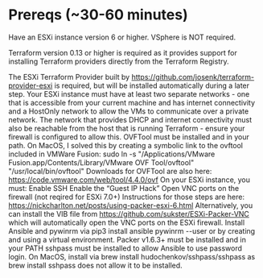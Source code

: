 # Prereqs (~30-60 minutes)

Have an ESXi instance version 6 or higher. VSphere is NOT required.

Terraform version 0.13 or higher is required as it provides support for installing Terraform providers directly from the Terraform Registry.

The ESXi Terraform Provider built by https://github.com/josenk/terraform-provider-esxi is required, but will be installed automatically during a later step.
Your ESXi instance must have at least two separate networks - one that is accessible from your current machine and has internet connectivity and a HostOnly network to allow the VMs to communicate over a private network. The network that provides DHCP and internet connectivity must also be reachable from the host that is running Terraform - ensure your firewall is configured to allow this.
OVFTool must be installed and in your path.
On MacOS, I solved this by creating a symbolic link to the ovftool included in VMWare Fusion: sudo ln -s "/Applications/VMware Fusion.app/Contents/Library/VMware OVF Tool/ovftool" "/usr/local/bin/ovftool"
Downloads for OVFTool are also here: https://code.vmware.com/web/tool/4.4.0/ovf
On your ESXi instance, you must:
Enable SSH
Enable the “Guest IP Hack”
Open VNC ports on the firewall (not reqired for ESXi 7.0+)
Instructions for those steps are here: https://nickcharlton.net/posts/using-packer-esxi-6.html
Alternatively, you can install the VIB file from https://github.com/sukster/ESXi-Packer-VNC which will automatically open the VNC ports on the ESXi firewall.
Install Ansible and pywinrm via pip3 install ansible pywinrm --user or by creating and using a virtual environment.
Packer v1.6.3+ must be installed and in your PATH
sshpass must be installed to allow Ansible to use password login. On MacOS, install via brew install hudochenkov/sshpass/sshpass as brew install sshpass does not allow it to be installed.
